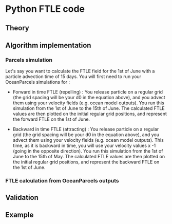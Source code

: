 # Python FTLE code

## Theory

## Algorithm implementation

### Parcels simulation

Let's say you want to calculate the FTLE field for the 1st of June with a particle advection time of 15 days.  You will first need to run your OceanParcels simulations for :

* Forward in time FTLE (repelling) : You release particle on a regular grid (the grid spacing will be your d0 in the equation above), and you advect them using your velocity fields (e.g. ocean model outputs).  You run this simulation from the 1st of June to the 15th of June.  The calculated FTLE values are then plotted on the initial regular grid positions, and represent the forward FTLE on the 1st of June.

* Backward in time FTLE (attracting) : You release particle on a regular grid (the grid spacing will be your d0 in the equation above), and you advect them using your velocity fields (e.g. ocean model outputs).  This time, as it is backward in time, you will use your velocity values x -1 (going in the opposite direction). You run this simulation from the 1st of June to the 15th of May. The calculated FTLE values are then plotted on the initial regular grid positions, and represent the backward FTLE on the 1st of June.

### FTLE calculation from OceanParcels outputs



## Validation

## Example

